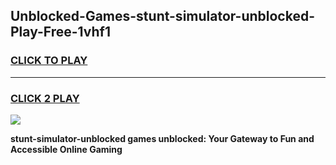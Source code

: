 
## Unblocked-Games-stunt-simulator-unblocked-Play-Free-1vhf1
<h3>
<a href="https://premium76.site?title=stunt-simulator-unblocked&ref=20M">CLICK TO PLAY</a></h3>
<hr>

<h3>
<a href="https://premium76.site?title=stunt-simulator-unblocked&ref=20M">CLICK 2 PLAY</a>
  
</h3>

<a href="https://premium76.site?title=stunt-simulator-unblocked&ref=19M"><img src="https://clearcache.store/games.png"></a>


**stunt-simulator-unblocked games unblocked: Your Gateway to Fun and Accessible Online Gaming**
